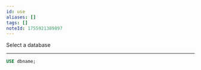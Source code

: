 ```yaml
---
id: use
aliases: []
tags: []
noteId: 1755921389897
---
```


Select a database

---

```sql
USE dbname;
```
